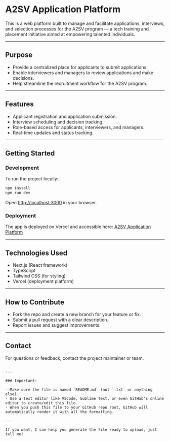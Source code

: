 # A2SV Application Platform

This is a web platform built to manage and facilitate applications, interviews, and selection processes for the A2SV program — a tech training and placement initiative aimed at empowering talented individuals.

---

## Purpose

- Provide a centralized place for applicants to submit applications.
- Enable interviewers and managers to review applications and make decisions.
- Help streamline the recruitment workflow for the A2SV program.

---

## Features

- Applicant registration and application submission.
- Interview scheduling and decision tracking.
- Role-based access for applicants, interviewers, and managers.
- Real-time updates and status tracking.

---

## Getting Started

### Development

To run the project locally:

```bash
npm install
npm run dev
````

Open [http://localhost:3000](http://localhost:3000) in your browser.

### Deployment

The app is deployed on Vercel and accessible here:
[A2SV Application Platform](https://a2sv-application-platform4.vercel.app/)

---

## Technologies Used

* Next.js (React framework)
* TypeScript
* Tailwind CSS (for styling)
* Vercel (deployment platform)

---

## How to Contribute

* Fork the repo and create a new branch for your feature or fix.
* Submit a pull request with a clear description.
* Report issues and suggest improvements.

---

## Contact

For questions or feedback, contact the project maintainer or team.

```

---

### Important:

- Make sure the file is named `README.md` (not `.txt` or anything else).
- Use a text editor like VSCode, Sublime Text, or even GitHub’s online editor to create/edit this file.
- When you push this file to your GitHub repo root, GitHub will automatically render it with all the formatting.

---

If you want, I can help you generate the file ready to upload, just tell me!
```
